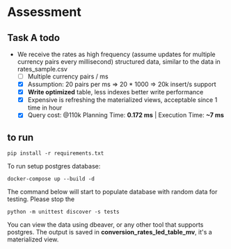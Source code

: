 # Assessment

## Task A todo
- We receive the rates as high frequency (assume updates for multiple
currency pairs every millisecond) structured data, similar to the data
in rates_sample.csv
  - [ ] Multiple currency pairs / ms
  - [x] Assumption: 20 pairs per ms => 20 * 1000 => 20k insert/s support
  - [x] **Write optimized** table, less indexes better write performance
  - [x] Expensive is refreshing the materialized views, acceptable since 1 time in hour
  - [x] Query cost: @110k Planning Time: **0.172 ms** | Execution Time: **~7 ms**

## to run
```shell
pip install -r requirements.txt
```
To run setup postgres database:
```shell
docker-compose up --build -d
```
The command below will start to populate database with random data for testing.
Please stop the 
```shell
python -m unittest discover -s tests
```
You can view the data using dbeaver, or any other tool that supports postgres.
The output is saved in **conversion_rates_led_table_mv**, it's a materialized view.

